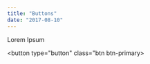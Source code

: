 ```yaml
---
title: "Buttons"
date: "2017-08-10"
---
```


Lorem Ipsum

<button type="button" class="btn btn-primary>
</button>